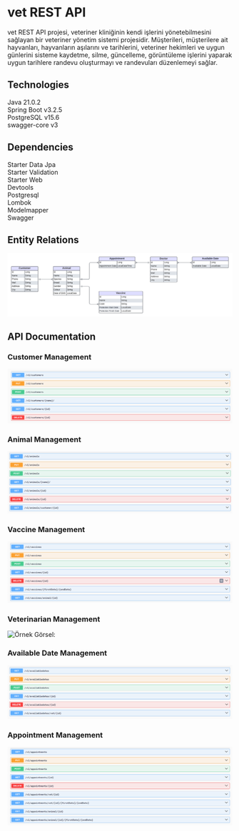 # vet REST API
vet REST API projesi, veteriner kliniğinin kendi işlerini yönetebilmesini sağlayan bir veteriner yönetim sistemi projesidir.
Müşterileri, müşterilere ait hayvanları, hayvanların aşılarını ve tarihlerini, veteriner hekimleri ve uygun günlerini sisteme
kaydetme, silme, güncelleme, görüntüleme işlerini yaparak uygun tarihlere randevu oluşturmayı ve randevuları düzenlemeyi sağlar.

## Technologies
Java 21.0.2<br>
Spring Boot v3.2.5<br>
PostgreSQL v15.6<br>
swagger-core v3<br>

## Dependencies
Starter Data Jpa<br>
Starter Validation<br>
Starter Web<br>
Devtools<br>
Postgresql<br>
Lombok<br>
Modelmapper<br>
Swagger<br>

## Entity Relations
![Örnek Görsel:](https://github.com/MuhammedAhmedDogan/VetManagementSystem/blob/master/pictures/VetUML.png)
## API Documentation

### Customer Management
![Örnek Görsel:](https://github.com/MuhammedAhmedDogan/VetManagementSystem/blob/master/pictures/customer_endpoints.png)
### Animal Management
![Örnek Görsel:](https://github.com/MuhammedAhmedDogan/VetManagementSystem/blob/master/pictures/animal_endpoints.png)
### Vaccine Management
![Örnek Görsel:](https://github.com/MuhammedAhmedDogan/VetManagementSystem/blob/master/pictures/vaccine_endpoints.png)
### Veterinarian Management
![Örnek Görsel:](https://github.com/MuhammedAhmedDogan/VetManagementSystem/blob/master/pictures/veterinarian_endpoints.png)
### Available Date Management
![Örnek Görsel:](https://github.com/MuhammedAhmedDogan/VetManagementSystem/blob/master/pictures/available_date_endpoints.png)
### Appointment Management
![Örnek Görsel:](https://github.com/MuhammedAhmedDogan/VetManagementSystem/blob/master/pictures/appointment_endpoints.png)
